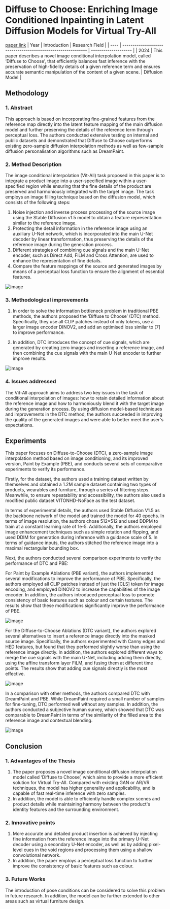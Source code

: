 # Diffuse to Choose: Enriching Image Conditioned Inpainting in Latent Diffusion Models for Virtual Try-All
[paper link](https://arxiv.org/pdf/2401.13795) 
| Year | Introduction                                                         | Research Field                 |
| ---- | ------------------------------------------------------------ | -------------------- |
| 2024 | This paper describes a novel image conditional interpolation model, called ‘Diffuse to Choose’, that efficiently balances fast inference with the preservation of high-fidelity details of a given reference term and ensures accurate semantic manipulation of the content of a given scene.          | Diffusion Model         |

## Methodology

### 1. Abstract
This approach is based on incorporating fine-grained features from the reference map directly into the latent feature mapping of the main diffusion model and further preserving the details of the reference term through perceptual loss. The authors conducted extensive testing on internal and public datasets and demonstrated that Diffuse to Choose outperforms existing zero-sample diffusion interpolation methods as well as few-sample diffusion personalisation algorithms such as DreamPaint.

### 2. Method Description 
The image conditional interpolation (Vit-All) task proposed in this paper is to integrate a product image into a user-specified image within a user-specified region while ensuring that the fine details of the product are preserved and harmoniously integrated with the target image. The task employs an image filling technique based on the diffusion model, which consists of the following steps:
  
  1. Noise injection and inverse process processing of the source image using the Stable Diffusion v1.5 model to obtain a feature representation similar to the reference image.
  2. Protecting the detail information in the reference image using an auxiliary U-Net network, which is incorporated into the main U-Net decoder by linear transformation, thus preserving the details of the reference image during the generation process.
  3. Different strategies of combining cue signals and the main U-Net encoder, such as Direct Add, FiLM and Cross Attention, are used to enhance the representation of fine details.
  4. Compare the feature mappings of the source and generated images by means of a perceptual loss function to ensure the alignment of essential features.

![image](https://github.com/user-attachments/assets/6e92fb80-9b05-407d-8373-b52ccc01abc3)

### 3. Methodological improvements
  1. In order to solve the information bottleneck problem in traditional PBE methods, the authors proposed the ‘Diffuse to Choose’ (DTC) method. Specifically, they use all CLIP patches instead of only tokens, use a larger image encoder DINOV2, and add an optimised loss similar to [7] to improve performance.
  
  2. In addition, DTC introduces the concept of cue signals, which are generated by creating zero images and inserting a reference image, and then combining the cue signals with the main U-Net encoder to further improve results.

![image](https://github.com/user-attachments/assets/0fa61e2b-f417-4de5-afd8-02c2e5162b28)

### 4. Issues addressed 
The Vit-All approach aims to address two key issues in the task of conditional interpolation of images: how to retain detailed information about the reference image and how to harmoniously blend it with the target image during the generation process. By using diffusion model-based techniques and improvements in the DTC method, the authors succeeded in improving the quality of the generated images and were able to better meet the user's expectations.

## Experiments
This paper focuses on Diffuse-to-Choose (DTC), a zero-sample image interpolation method based on image conditioning, and its improved version, Paint by Example (PBE), and conducts several sets of comparative experiments to verify its performance.

Firstly, for the dataset, the authors used a training dataset written by themselves and obtained a 1.2M sample dataset containing two types of products, wearables and furniture, through a series of filtering steps. Meanwhile, to ensure repeatability and accessibility, the authors also used a modified public dataset VITONHD-NoFace as the test dataset.

In terms of experimental details, the authors used Stable Diffusion V1.5 as the backbone network of the model and trained the model for 40 epochs. In terms of image resolution, the authors chose 512×512 and used DDPM to train at a constant learning rate of 1e-5. Additionally, the authors employed image enhancement techniques such as simple rotation and flipping, and used DDIM for generation during inference with a guidance scale of 5. In terms of guidance inputs, the authors stitched the reference image into a maximal rectangular bounding box.

Next, the authors conducted several comparison experiments to verify the performance of DTC and PBE:

For Paint by Example Ablations (PBE variant), the authors implemented several modifications to improve the performance of PBE. Specifically, the authors employed all CLIP patches instead of just the [CLS] token for image encoding, and employed DINOV2 to increase the capabilities of the image encoder. In addition, the authors introduced perceptual loss to promote consistency of basic features such as colour and certain textures. The results show that these modifications significantly improve the performance of PBE.

![image](https://github.com/user-attachments/assets/6e84cfb7-87f5-4a02-b03c-bb3e6ee907b4)

For the Diffuse-to-Choose Ablations (DTC variant), the authors explored several alternatives to insert a reference image directly into the masked source image. Specifically, the authors experimented with Canny edges and HED features, but found that they performed slightly worse than using the reference image directly. In addition, the authors explored different ways to merge the cue signals with the main U-Net, including adding them directly, using the affine transform layer FiLM, and fusing them at different time points. The results show that adding cue signals directly is the most effective.

![image](https://github.com/user-attachments/assets/74c66058-b54f-48c2-ba5b-87cefae00c7d)

In a comparison with other methods, the authors compared DTC with DreamPaint and PBE. While DreamPaint required a small number of samples for fine-tuning, DTC performed well without any samples. In addition, the authors conducted a subjective human survey, which showed that DTC was comparable to DreamPaint in terms of the similarity of the filled area to the reference image and contextual blending. 

![image](https://github.com/user-attachments/assets/c9bef603-66ee-4cd3-bc3e-6b6bae86596d)

## Conclusion

### 1. Advantages of the Thesis
  1. The paper proposes a novel image conditional diffusion interpolation model called ‘Diffuse to Choose’, which aims to provide a more efficient solution for Virtual Try-All. Compared with existing GAN or AR/VR techniques, the model has higher generality and applicability, and is capable of fast real-time inference with zero samples. 
  2. In addition, the model is able to efficiently handle complex scenes and product details while maintaining harmony between the product's identity features and the surrounding environment.

### 2. Innovative points
  1. More accurate and detailed product insertion is achieved by injecting fine information from the reference image into the primary U-Net decoder using a secondary U-Net encoder, as well as by adding pixel-level cues in the void regions and processing them using a shallow convolutional network.
  2. In addition, the paper employs a perceptual loss function to further improve the consistency of basic features such as colour. 

### 3. Future Works
The introduction of pose conditions can be considered to solve this problem in future research. In addition, the model can be further extended to other areas such as virtual furniture design.   
